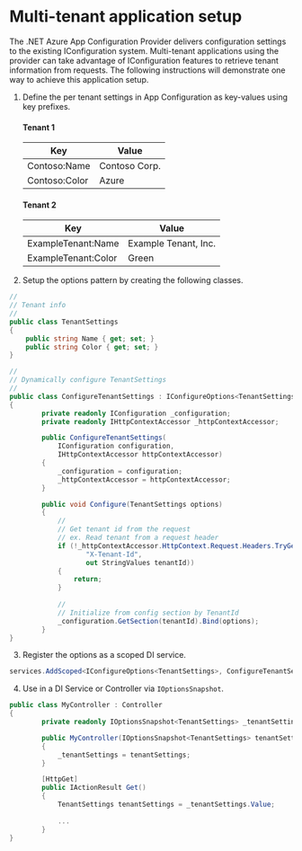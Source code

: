 # Multi-tenant application setup

The .NET Azure App Configuration Provider delivers configuration settings to the existing IConfiguration system. Multi-tenant applications using the provider can take advantage of IConfiguration features to retrieve tenant information from requests. The following instructions will demonstrate one way to achieve this application setup.

1. Define the per tenant settings in App Configuration as key-values using key prefixes.

    #### Tenant 1

    | Key | Value |
    |---- |-------|
    | Contoso:Name | Contoso Corp. |
    | Contoso:Color | Azure |

    #### Tenant 2

    | Key | Value |
    |---- |-------|
    | ExampleTenant:Name | Example Tenant, Inc. |
    | ExampleTenant:Color | Green |

2. Setup the options pattern by creating the following classes.

```cs
//
// Tenant info
//
public class TenantSettings
{
    public string Name { get; set; }
    public string Color { get; set; }
}
```

```cs
//
// Dynamically configure TenantSettings
//
public class ConfigureTenantSettings : IConfigureOptions<TenantSettings>
{
        private readonly IConfiguration _configuration;
        private readonly IHttpContextAccessor _httpContextAccessor;

        public ConfigureTenantSettings(
            IConfiguration configuration,
            IHttpContextAccessor httpContextAccessor)
        {
            _configuration = configuration;
            _httpContextAccessor = httpContextAccessor;
        }

        public void Configure(TenantSettings options)
        {
            //
            // Get tenant id from the request
            // ex. Read tenant from a request header
            if (!_httpContextAccessor.HttpContext.Request.Headers.TryGetValue(
                   "X-Tenant-Id",
                   out StringValues tenantId))
            {
                return;
            }
            
            //
            // Initialize from config section by TenantId
            _configuration.GetSection(tenantId).Bind(options);
        }
}
```

3. Register the options as a scoped DI service.

```cs
services.AddScoped<IConfigureOptions<TenantSettings>, ConfigureTenantSettings>();
```

4. Use in a DI Service or Controller via `IOptionsSnapshot`.

```cs
public class MyController : Controller
{
        private readonly IOptionsSnapshot<TenantSettings> _tenantSettings;

        public MyController(IOptionsSnapshot<TenantSettings> tenantSettings)
        {
            _tenantSettings = tenantSettings;
        }

        [HttpGet]
        public IActionResult Get()
        {
            TenantSettings tenantSettings = _tenantSettings.Value;
  
            ...
        }
}
```